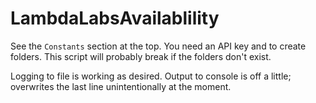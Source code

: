 # LambdaLabsAvailablility

See the `Constants` section at the top. You need an API key and to create folders. This script will probably break if the folders don't exist.

Logging to file is working as desired. Output to console is off a little; overwrites the last line unintentionally at the moment.

